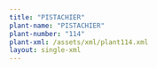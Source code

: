 ```yaml
---
title: "PISTACHIER"
plant-name: "PISTACHIER"
plant-number: "114"
plant-xml: /assets/xml/plant114.xml
layout: single-xml
---
```


